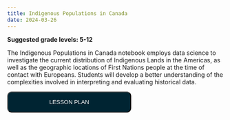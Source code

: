 ```yaml
---
title: Indigenous Populations in Canada
date: 2024-03-26
---
```

<p><b>Suggested grade levels: 5-12</b></p>
The Indigenous Populations in Canada notebook employs data science to investigate the current distribution of Indigenous Lands in the Americas, as well as the geographic locations of First Nations people at the time of contact with Europeans. Students will develop a better understanding of the complexities involved in interpreting and evaluating historical data.

<a href="Callysto-Lesson-Plan-on-Indigenous-Population-.pdf" target="_blank"><button style="background:#002432;color:white;border-radius:10px;padding:15px;width:30vw;">LESSON PLAN</button></a>